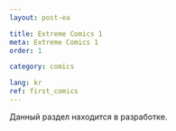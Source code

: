 ```yaml
---
layout: post-ea

title: Extreme Comics 1
meta: Extreme Comics 1
order: 1

category: comics

lang: kr
ref: first_comics
---
```


Данный раздел находится в разработке.

